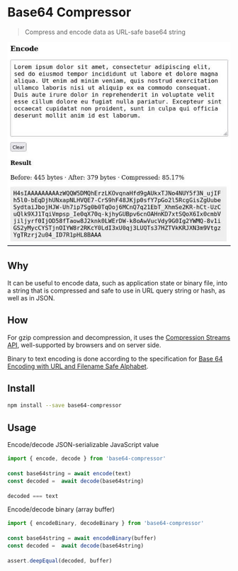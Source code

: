 # Base64 Compressor

> Compress and encode data as URL-safe base64 string

![Screenshot](screenshot.jpg)

## Why

It can be useful to encode data, such as application state or binary file, into a string that is compressed and safe to use in URL query string or hash, as well as in JSON.

## How

For gzip compression and decompression, it uses the [Compression Streams API](https://developer.mozilla.org/en-US/docs/Web/API/Compression_Streams_API), well-supported by browsers and on server side.

Binary to text encoding is done according to the specification for [Base 64 Encoding with URL and Filename Safe Alphabet](https://datatracker.ietf.org/doc/html/rfc4648#section-5).

## Install

```sh
npm install --save base64-compressor
```

## Usage

Encode/decode JSON-serializable JavaScript value

```ts
import { encode, decode } from 'base64-compressor'

const base64string = await encode(text)
const decoded =  await decode(base64string)

decoded === text
```

Encode/decode binary (array buffer)

```ts
import { encodeBinary, decodeBinary } from 'base64-compressor'

const base64string = await encodeBinary(buffer)
const decoded =  await decode(base64string)

assert.deepEqual(decoded, buffer)
```
